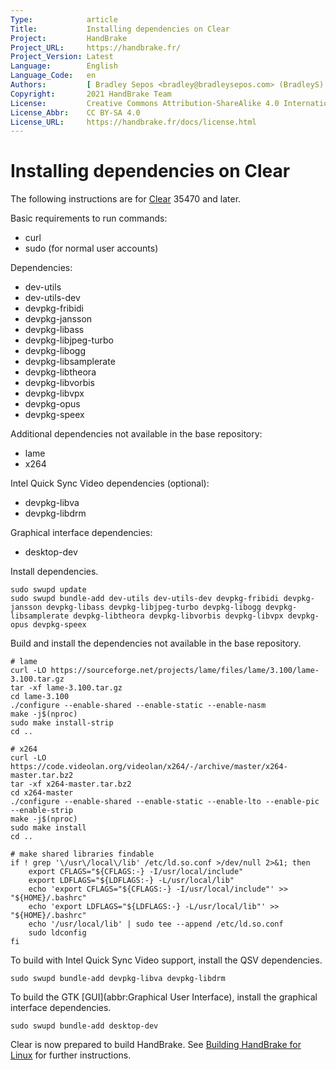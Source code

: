 ```yaml
---
Type:            article
Title:           Installing dependencies on Clear
Project:         HandBrake
Project_URL:     https://handbrake.fr/
Project_Version: Latest
Language:        English
Language_Code:   en
Authors:         [ Bradley Sepos <bradley@bradleysepos.com> (BradleyS) ]
Copyright:       2021 HandBrake Team
License:         Creative Commons Attribution-ShareAlike 4.0 International
License_Abbr:    CC BY-SA 4.0
License_URL:     https://handbrake.fr/docs/license.html
---
```


Installing dependencies on Clear
================================

The following instructions are for [Clear](https://clearlinux.org) 35470 and later.

Basic requirements to run commands:

- curl
- sudo (for normal user accounts)

Dependencies:

- dev-utils
- dev-utils-dev
- devpkg-fribidi
- devpkg-jansson
- devpkg-libass
- devpkg-libjpeg-turbo
- devpkg-libogg
- devpkg-libsamplerate
- devpkg-libtheora
- devpkg-libvorbis
- devpkg-libvpx
- devpkg-opus
- devpkg-speex

Additional dependencies not available in the base repository:

- lame
- x264

Intel Quick Sync Video dependencies (optional):

- devpkg-libva
- devpkg-libdrm

Graphical interface dependencies:

- desktop-dev

Install dependencies.

    sudo swupd update
    sudo swupd bundle-add dev-utils dev-utils-dev devpkg-fribidi devpkg-jansson devpkg-libass devpkg-libjpeg-turbo devpkg-libogg devpkg-libsamplerate devpkg-libtheora devpkg-libvorbis devpkg-libvpx devpkg-opus devpkg-speex

Build and install the dependencies not available in the base repository.

    # lame
    curl -LO https://sourceforge.net/projects/lame/files/lame/3.100/lame-3.100.tar.gz
    tar -xf lame-3.100.tar.gz
    cd lame-3.100
    ./configure --enable-shared --enable-static --enable-nasm
    make -j$(nproc)
    sudo make install-strip
    cd ..

    # x264
    curl -LO https://code.videolan.org/videolan/x264/-/archive/master/x264-master.tar.bz2
    tar -xf x264-master.tar.bz2
    cd x264-master
    ./configure --enable-shared --enable-static --enable-lto --enable-pic --enable-strip
    make -j$(nproc)
    sudo make install
    cd ..

    # make shared libraries findable
    if ! grep '\/usr\/local\/lib' /etc/ld.so.conf >/dev/null 2>&1; then
        export CFLAGS="${CFLAGS:-} -I/usr/local/include"
        export LDFLAGS="${LDFLAGS:-} -L/usr/local/lib"
        echo 'export CFLAGS="${CFLAGS:-} -I/usr/local/include"' >> "${HOME}/.bashrc"
        echo 'export LDFLAGS="${LDFLAGS:-} -L/usr/local/lib"' >> "${HOME}/.bashrc"
        echo '/usr/local/lib' | sudo tee --append /etc/ld.so.conf
        sudo ldconfig
    fi

To build with Intel Quick Sync Video support, install the QSV dependencies.

    sudo swupd bundle-add devpkg-libva devpkg-libdrm

To build the GTK [GUI](abbr:Graphical User Interface), install the graphical interface dependencies.

    sudo swupd bundle-add desktop-dev

Clear is now prepared to build HandBrake. See [Building HandBrake for Linux](build-linux.html) for further instructions.
